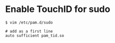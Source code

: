 # Enable TouchID for sudo

```shell
$ vim /etc/pam.d/sudo

# add as a first line
auto sufficient pam_tid.so
```